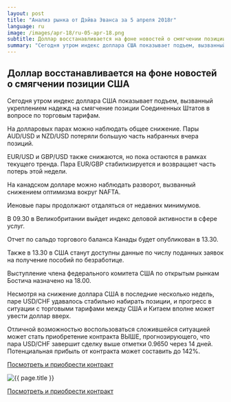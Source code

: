 ```yaml
---
layout: post
title: "Анализ рынка от Дэйва Эванса за 5 апреля 2018г"
language: ru
image: /images/apr-18/ru-05-apr-18.png
subtitle: Доллар восстанавливается на фоне новостей о смягчении позиции США
summary: "Сегодня утром индекс доллара США показывает подъем, вызванный укреплением надежд на смягчение позиции Соединенных Штатов в вопросе по торговым тарифам. На долларовых парах можно наблюдать общее снижение. Пары AUD/USD и NZD/USD потеряли большую часть набранных вчера позиций"
---
```

##  Доллар восстанавливается на фоне новостей о смягчении позиции США

Сегодня утром индекс доллара США показывает подъем, вызванный укреплением надежд на смягчение позиции Соединенных Штатов в вопросе по торговым тарифам.

На долларовых парах можно наблюдать общее снижение. Пары AUD/USD и NZD/USD потеряли большую часть набранных вчера позиций.

EUR/USD и GBP/USD также снижаются, но пока остаются в рамках текущего тренда. Пара EUR/GBP стабилизируется и возвращает часть потерь этой недели.

На канадском долларе можно наблюдать разворот, вызванный снижением оптимизма вокруг NAFTA.

Иеновые пары продолжают отдаляться от недавних минимумов.
 
 
В 09.30 в Великобритании выйдет индекс деловой активности в сфере услуг.

Отчет по сальдо торгового баланса Канады будет опубликован в 13.30.

Также в 13.30 в США станут доступны данные по числу поданных заявок на получение пособий по безработице.

Выступление члена федерального комитета США по открытым рынкам Бостича назначено на 18.00.
 
 
Несмотря на снижение доллара США в последние несколько недель, паре USD/CHF удавалось стабильно набирать позиции, и прогресс в ситуации с торговыми тарифами между США и Китаем вполне может увести доллар вверх.

Отличной возможностью воспользоваться сложившейся ситуацией может стать приобретение контракта ВЫШЕ, прогнозирующего, что пара USD/CHF завершит сделку выше отметки 0.9650 через 14 дней. Потенциальная прибыль от контракта может составить до 142%.

<a href="http://record.binary.com/_bivVDfg8lHux76XffYA0JmNd7ZgqdRLk/1/market=forex&underlying=frxUSDCHF&formname=higherlower&duration_amount=14&duration_units=d&amount=10&amount_type=payout&expiry_type=duration&barrier=0.9650&s=1&t=AGAo0wZxiuWVUSIZnKLQvZ0co5lt24DG" target="_blank">Посмотреть и приобрести контракт</a>

<img src="{{ site.url }}/images/apr-18/ru-05-apr-18.png" alt="{{ page.title }}"  title="{{ page.title }}">

<a href="%LINK%%?https://www.binary.com/d/trade.cgi?market=forex&underlying=frxUSDCHF&formname=higherlower&duration_amount=14&duration_units=d&amount=10&amount_type=payout&expiry_type=duration&barrier=0.9650&s=1&t=AGAo0wZxiuWVUSIZnKLQvZ0co5lt24DG" target="_blank">Посмотреть и приобрести контракт</a>
